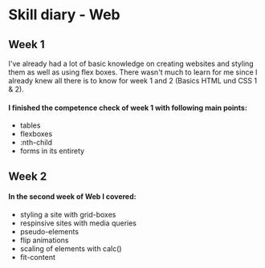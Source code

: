 # Skill diary - Web

## Week 1

I've already had a lot of basic knowledge on creating websites and styling them as well as using flex boxes. 
There wasn't much to learn for me since I already knew all there is to know for week 1 and 2 (Basics HTML und CSS 1 & 2).

#### I finished the competence check of week 1 with following main points:
* tables
* flexboxes
* :nth-child
* forms in its entirety

## Week 2

#### In the second week of Web I covered:
* styling a site with grid-boxes 
* respinsive sites with media queries
* pseudo-elements
* flip animations
* scaling of elements with calc()
* fit-content
